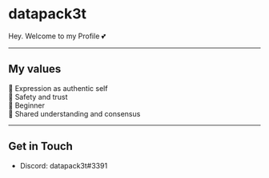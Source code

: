 # datapack3t
Hey. Welcome to my Profile 💕

---

## My values
🌟 Expression as authentic self<br>
💖 Safety and trust<br>
🍏 Beginner<br>
🙌 Shared understanding and consensus

---

## Get in Touch
- Discord: datapack3t#3391
